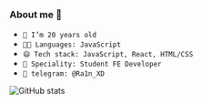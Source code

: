 ### About me 👋
- `🌱 I’m 20 years old`
- `🧑‍💻 Languages: JavaScript`
- `😄 Tech stack: JavaScript, React, HTML/CSS`
- `👷 Speciality: Student FE Developer`
- `💬 telegram: @Ra1n_XD`

![GitHub stats](https://github-readme-stats.vercel.app/api?username=ra1n-xd&show_icons=true&theme=onedark)

